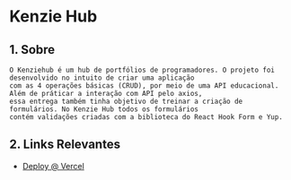 # Kenzie Hub

## 1. Sobre

    O Kenziehub é um hub de portfólios de programadores. O projeto foi desenvolvido no intuito de criar uma aplicação
    com as 4 operações básicas (CRUD), por meio de uma API educacional. Além de práticar a interação com API pelo axios,
    essa entrega também tinha objetivo de treinar a criação de formulários. No Kenzie Hub todos os formulários
    contém validações criadas com a biblioteca do React Hook Form e Yup.


## 2. Links Relevantes

- <a name="deploy-vercel" href="https://kenzie-hub-kappa-sable.vercel.app/" target="_blank">Deploy @ Vercel</a>
